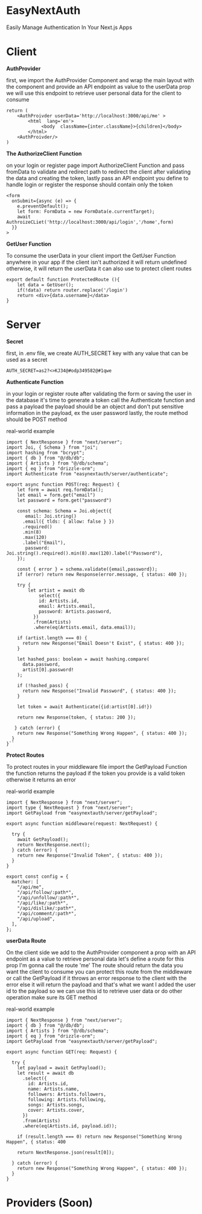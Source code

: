 ﻿# EasyNextAuth

Easily Manage Authentication In Your Next.js Apps

# Client

**AuthProvider**

first, we import the AuthProvider Component and wrap the main layout with the component and provide an API endpoint as value to the userData prop we will use this endpoint to retrieve user personal data for the client to consume

    return (
        <AuthProivder userData='http://localhost:3000/api/me' >
    	    <html  lang='en'>
    			 <body  className={inter.className}>{children}</body>
    		</html>
        <AuthProivder/>
    )

**The AuthorizeClient Function**

on your login or register page import AuthorizeClient Function
and pass fromData to validate and redirect path to redirect the client after validating the data and creating the token, lastly pass an API endpoint you define to handle login or register the response should contain only the token

    <form
      onSubmit={async (e) => {
        e.preventDefault();
        let form: FormData = new FormData(e.currentTarget);
    	await AuthroizeCLiet('http://localhost:3000/api/login','/home',form)
      }}
    >

**GetUser Function**

To consume the userData in your client import the GetUser Function anywhere in your app if the client isn't authorized it will return undefined otherwise, it will return the userData it can also use to protect client routes

    export default function ProtectedRoute (){
        let data = GetUser();
        if(!data) return router.replace('/login')
    	return <div>{data.username}</data>
    }

# Server

**Secret**

first, in .env file, we create AUTH_SECRET key with any value that can be used as a secret

    AUTH_SECRET=as2?<>KJ34@#odp349582@#1qwe

**Authenticate Function**

in your login or register route after validating the form or saving the user in the database it's time to generate a token call the Authenticate function and pass a payload the payload should be an object and don't put sensitive information in the payload, ex the user password lastly, the route method should be POST method

real-world example

    import { NextResponse } from "next/server";
    import Joi, { Schema } from "joi";
    import hashing from "bcrypt";
    import { db } from "@/db/db";
    import { Artists } from "@/db/schema";
    import { eq } from "drizzle-orm";
    import Authenticate from "easynextauth/server/authenticate";

    export async function POST(req: Request) {
    	let form = await req.formData();
    	let email = form.get("email")
        let password = form.get("password")

    	const schema: Schema = Joi.object({
           email: Joi.string()
          .email({ tlds: { allow: false } })
          .required()
          .min(8)
          .max(120)
          .label("Email"),
           password: Joi.string().required().min(8).max(120).label("Password"),
        });

        const { error } = schema.validate({email,password});
    	if (error) return new Response(error.message, { status: 400 });

        try {
    	    let artist = await db
    		    select({
                id: Artists.id,
                email: Artists.email,
                password: Artists.password,
              })
              .from(Artists)
              .where(eq(Artists.email, data.email));

        if (artist.length === 0) {
          return new Response("Email Doesn't Exist", { status: 400 });
        }

        let hashed_pass: boolean = await hashing.compare(
          data.password,
          artist[0].password!
        );

        if (!hashed_pass) {
          return new Response("Invalid Password", { status: 400 });
        }

        let token = await Authenticate({id:artist[0].id!})

        return new Response(token, { status: 200 });

       } catch (error) {
        return new Response("Something Wrong Happen", { status: 400 });
      }
    }``

**Protect Routes**

To protect routes in your middleware file import the GetPayload Function the function returns the payload if the token you provide is a valid token otherwise it returns an error

real-world example

    import { NextResponse } from "next/server";
    import type { NextRequest } from "next/server";
    import GetPayload from "easynextauth/server/getPayload";

    export async function middleware(request: NextRequest) {

      try {
        await GetPayload();
        return NextResponse.next();
      } catch (error) {
        return new Response("Invalid Token", { status: 400 });
      }
    }

    export const config = {
      matcher: [
        "/api/me",
        "/api/follow/:path*",
        "/api/unfollow/:path*",
        "/api/like/:path*",
        "/api/dislike/:path*",
        "/api/comment/:path*",
        "/api/upload",
      ],
    };

**userData Route**

On the client side we add to the AuthProvider component a prop with an API endpoint as a value to retrieve personal data let's define a route for this prop I'm gonna call the route 'me' The route should return the data you want the client to consume you can protect this route from the middleware or call the GetPayload if it throws an error response to the client with the error else it will return the payload and that's what we want I added the user id to the payload so we can use this id to retrieve user data or do other operation
make sure its GET method

real-world example

    import { NextResponse } from "next/server";
    import { db } from "@/db/db";
    import { Artists } from "@/db/schema";
    import { eq } from "drizzle-orm";
    import GetPayload from "easynextauth/server/getPayload";

    export async function GET(req: Request) {

      try {
        let payload = await GetPayload();
        let result = await db
          .select({
            id: Artists.id,
            name: Artists.name,
            followers: Artists.followers,
            following: Artists.following,
            songs: Artists.songs,
            cover: Artists.cover,
          })
          .from(Artists)
          .where(eq(Artists.id, payload.id));

        if (result.length === 0) return new Response("Something Wrong Happen", { status: 400

        return NextResponse.json(result[0]);

      } catch (error) {
        return new Response("Something Wrong Happen", { status: 400 });
      }
    }

# Providers (Soon)
